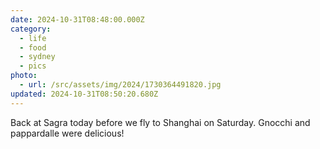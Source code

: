 ```yaml
---
date: 2024-10-31T08:48:00.000Z
category:
  - life
  - food
  - sydney
  - pics
photo:
  - url: /src/assets/img/2024/1730364491820.jpg
updated: 2024-10-31T08:50:20.680Z
---
```


Back at Sagra today before we fly to Shanghai on Saturday. Gnocchi and pappardalle were delicious!
